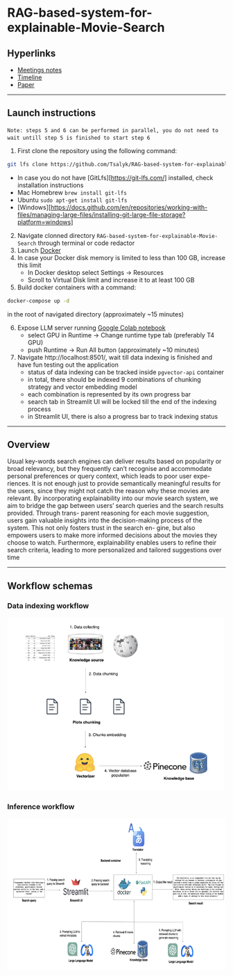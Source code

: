 # RAG-based-system-for-explainable-Movie-Search

## Hyperlinks
* [Meetings notes](https://docs.google.com/document/d/13XV529CzxseJ4wfdnEoQAKRNz8hCcIXpr1cMPGujlcE/edit?usp=sharing)
* [Timeline](https://docs.google.com/document/d/1aeqbfDCny26YenkR2OS5SquHwYyDr2x-pAUu2QmLaPs/edit)
* [Paper](https://www.overleaf.com/5328894874bzgyjztmzxbb#f507a1)
***
## Launch instructions

```Note: steps 5 and 6 can be performed in parallel, you do not need to wait untill step 5 is finished to start step 6```
1. First clone the repository using the following command:
```sh
git lfs clone https://github.com/Tsalyk/RAG-based-system-for-explainable-Movie-Search.git
```
   * In case you do not have [GitLfs][https://git-lfs.com/] installed, check installation instructions
   * Mac Homebrew ```brew install git-lfs```
   * Ubuntu ```sudo apt-get install git-lfs```
   * [Windows][https://docs.github.com/en/repositories/working-with-files/managing-large-files/installing-git-large-file-storage?platform=windows]
2. Navigate clonned directory ```RAG-based-system-for-explainable-Movie-Search``` through terminal or code redactor
3. Launch [Docker](https://www.docker.com/)
4. In case your Docker disk memory is limited to less than 100 GB, increase this limit
   * In Docker desktop select Settings -> Resources
   * Scroll to Virtual Disk limit and increase it to at least 100 GB
5. Build docker containers with a command:
```sh
docker-compose up -d
```
in the root of navigated directory (approximately ~15 minutes)

6. Expose LLM server running [Google Colab notebook](https://colab.research.google.com/drive/1KZYaEtJDWsxzc9N3CWEIbcaVu2ipGgzG?usp=sharing)
   * select GPU in Runtime -> Change runtime type tab (preferably T4 GPU)
   * push Runtime -> Run All button (approximately ~10 minutes)
7. Navigate http://localhost:8501/, wait till data indexing is finished and have fun testing out the application
   * status of data indexing can be tracked inside ```pgvector-api``` container
   * in total, there should be indexed 9 combinations of chunking strategy and vector embedding model
   * each combination is represented by its own progress bar
   * search tab in Streamlit UI will be locked till the end of the indexing process
   * in Streamlit UI, there is also a progress bar to track indexing status
***

## Overview
Usual key-words search engines can deliver results
based on popularity or broad relevancy, but they frequently can’t recognise and accommodate personal preferences or query context, which leads to poor user expe-
riences. It is not enough just to provide semantically meaningful results
for the users, since they might not catch the reason why these movies are relevant.
By incorporating explainability into our movie search system, we aim to bridge the
gap between users’ search queries and the search results provided. Through trans-
parent reasoning for each movie suggestion, users gain valuable insights into the
decision-making process of the system. This not only fosters trust in the search en-
gine, but also empowers users to make more informed decisions about the movies
they choose to watch. Furthermore, explainability enables users to refine their search
criteria, leading to more personalized and tailored suggestions over time
***

## Workflow schemas
### Data indexing workflow
<img src="https://github.com/Tsalyk/DomainSpecificAIAssistant/blob/main/assets/data_indexing.png" width="500" height="400">

### Inference workflow
<img src="https://github.com/Tsalyk/DomainSpecificAIAssistant/blob/main/assets/inference.png" width="1300" height="350">
